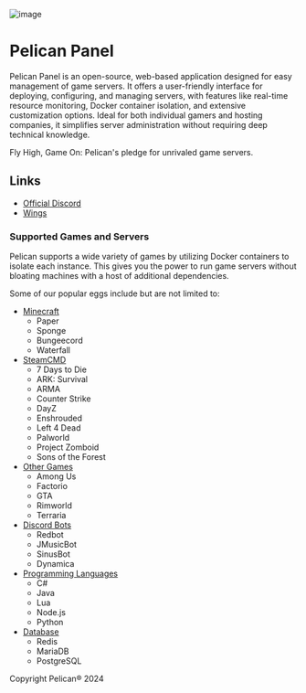 ![image](https://github.com/pelican-dev/panel/assets/1296882/6c545ae3-24b9-4d30-af21-d08d2e53b673)

# Pelican Panel

Pelican Panel is an open-source, web-based application designed for easy management of game servers.
It offers a user-friendly interface for deploying, configuring, and managing servers, with features like real-time resource monitoring, Docker container isolation, and extensive customization options.
Ideal for both individual gamers and hosting companies, it simplifies server administration without requiring deep technical knowledge.

Fly High, Game On: Pelican's pledge for unrivaled game servers.

## Links

* [Official Discord](https://discord.gg/pelican-panel)
* [Wings](https://github.com/pelican-dev/wings)

### Supported Games and Servers

Pelican supports a wide variety of games by utilizing Docker containers to isolate each instance.
This gives you the power to run game servers without bloating machines with a host of additional dependencies.

Some of our popular eggs include but are not limited to:

* [Minecraft](https://github.com/pelican-eggs/minecraft)
  * Paper
  * Sponge
  * Bungeecord
  * Waterfall
* [SteamCMD](https://github.com/pelican-eggs/steamcmd)
  * 7 Days to Die
  * ARK: Survival
  * ARMA
  * Counter Strike
  * DayZ
  * Enshrouded
  * Left 4 Dead
  * Palworld
  * Project Zomboid
  * Sons of the Forest
* [Other Games](https://github.com/pelican-eggs/games)
  * Among Us
  * Factorio
  * GTA
  * Rimworld
  * Terraria
* [Discord Bots](https://github.com/pelican-eggs/chatbots)
  * Redbot
  * JMusicBot
  * SinusBot
  * Dynamica
* [Programming Languages](https://github.com/pelican-eggs/generic)
  * C#
  * Java
  * Lua
  * Node.js
  * Python
* [Database](https://github.com/pelican-eggs/database)
  * Redis
  * MariaDB
  * PostgreSQL

Copyright Pelican® 2024
